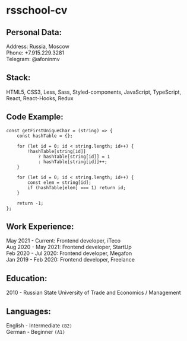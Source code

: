 # rsschool-cv

## Personal Data:

Address: Russia, Moscow  
Phone: +7.915.229.3281  
Telegram: @afoninmv

## Stack:

HTML5, CSS3, Less, Sass, Styled-components, JavaScript, TypeScript, React, React-Hooks, Redux

## Code Example:

```
const getFirstUniqueChar = (string) => {
    const hashTable = {};

    for (let id = 0; id < string.length; id++) {
        !hashTable[string[id]]
            ? hashTable[string[id]] = 1
            : hashTable[string[id]]++;
    }

    for (let id = 0; id < string.length; id++) {
        const elem = string[id];
        if (hashTable[elem] === 1) return id;
    }

    return -1;
};
```

## Work Experience:

May 2021 - Current: Frontend developer, iTeco  
Aug 2020 - May 2021: Frontend developer, StartUp  
Feb 2020 - Jul 2020: Frontend developer, Megafon  
Jan 2019 - Feb 2020: Frontend developer, Freelance

## Education:

2010 - Russian State University of Trade and Economics / Management

## Languages:

English - Intermediate `(B2)`  
German  - Beginner `(A1)`